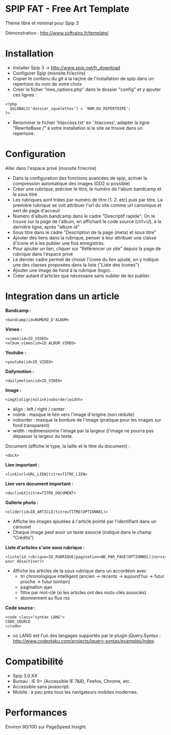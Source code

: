 SPIP FAT - Free Art Template
=======
Thème libre et minimal pour Spip 3

Démonstration : http://www.softrains.fr/template/


Installation
============

- Installer Spip 3 -> http://www.spip.net/fr_download
- Configurer Spip (monsite.fr/ecrire) 
- Copier le contenu du git à la raçine de l'installation de spip dans un repertoire du nom de votre choix
- Créer le ficher "mes_options.php" dans le dossier "config" et y ajouter ces lignes :

```
<?php
  $GLOBALS['dossier_squelettes'] = 'NOM_DU_REPERTOIRE';
?>
```

- Renommer le fichier 'htaccess.txt' en '.htaccess', adapter la ligne "RewriteBase /" à votre installation si le site se trouve dans un repertoire.


Configuration
=============

Aller dans l'espace privé (monsite.fr/ecrire)

- Dans la configuration des fonctions avancées de spip, activer la compression automatique des images (GD2 si possible)
- Créer une rubrique, préciser le titre, le numéro de l'abum bandcamp et le sous titre
 - Les rubriques sont triées par numéro de titre (1. 2. etc) puis par titre. La première rubrique se voit attribuer l'url du site comme url canonique et sert de page d'acceuil
 - Numéro d'album bandcamp dans le cadre "Descriptif rapide"; On le trouve sur la page de l'album, en affichant le code source (ctrl+U), à la dernière ligne, après "album id"
 - Sous titre dans le cadre "Description de la page (meta) et sous titre"
- Ajouter des liens dans la rubrique, penser à leur attribuer une classe d'icone et à les publier une fois enregistrés. 
 - Pour ajouter un lien, cliquer sur "Référencer un site" depuis la page de rubrique dans l'espace privé
 - Le dernier cadre permet de choisir l'icone du lien ajouté, on y indique une des classes proposées dans la liste ("Liste des Icones")
- Ajouter une image de fond à la rubrique (logo).
- Créer autant d'articles que nécessaire sans oublier de les publier.



Integration dans un article
===========

**Bandcamp :** 
```  
<bandcamp|id=NUMERO_D'ALBUM>
```

**Vimeo :** 
```  
<vimeo|id=ID_VIDEO>
<album_vimeo|id=ID_ALBUM_VIMEO>
```

**Youtube :** 
```  
<youtube|id=ID_VIDEO>
```

**Dailymotion :** 
```  
<dailymotion|id=ID_VIDEO>
```

**Image :**
```  
<imgX|align|nolink|noborder|width>
```
 - align : left / right / center
 - nolink : masque le lien vers l'image d'origine (non réduite)
 - noborder : masque la bordure de l'image (pratique pour les images sur fond transparent)
 - width : redimensionne l'image par la largeur (l'image ne pourra pas dépasser la largeur du texte.
 
Document (affiche le type, la taille et le titre du document) : 
```  
<docX>
```


**Lien important :**
```  
<link|url=URL_LIEN|titre=TITRE_LIEN>
```

**Lien vers document important :**
```  
<doclinkX|titre=TITRE_DOCUMENT>
```


**Gallerie photo :**
```  
<slider|id=ID_ARTICLE|titre=TITRE(OPTIONNEL)>
```
 - Affiche les images ajoutées à l'article pointé par l'identifiant dans un carousel
 - Chaque image peut avoir un texte associé (indiqué dans le champ "Crédits")

**Liste d'articles s'une sous rubrique :** 
```  
<liste|id_rubrique=ID_RUBRIQUE|pagination=NB_PAR_PAGE(OPTIONNEL)|norss=X(1 pour désactiver)>
```
 - Affiche les articles de la sous rubrique dans un accordéon avec
   - tri chronologique intelligent (ancien -> récents -> aujourd'hui -> futur proche -> futur lointain)
   - pagination ajax
   - filtre par mot-clé (si les articles ont des mots-clés associés)
   - abonnement au flux rss
   
   
**Code source :**
```  
<code class="syntax LANG">
CODE_SOURCE
</code>
```
 - où LANG est l'un des langages supportés par le plugin jQuery.Syntax : http://www.codeotaku.com/projects/jquery-syntax/examples/index 



Compatibilité 
=============

- Spip 3.0.XX
- Bureau : IE 9+ (Accessible IE 7&8), Firefox, Chrome, etc.
- Accessible sans javascript.
- Mobile : à peu près tous les navigateurs mobiles modernes.

Performances 
=============

Environ 90/100 sur PageSpeed Insight.
